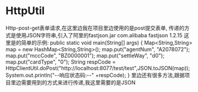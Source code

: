 # HttpUtil
Http-post-get表单请求,在这里边我在项目里边使用的是post提交表单,
传递的方式是使用JSON字符串,引入了阿里的fastjson.jar
<dependency>
    <groupId>com.alibaba</groupId>
    <artifactId>fastjson</artifactId>
    <version>1.2.15</version>
</dependency>
这里是的简单的示例:
public static void main(String[] args) {
		Map<String,String> map = new HashMap<String,String>();
		map.put("agentNum", "A2078072");
		map.put("mccCode", "BZ0000001");
		map.put("settleWay", "d0");
		map.put("cardType", "0");
		String respCode = HttpClientUtil.doPost("http://localhost:8077/test/test",JSON.toJSON(map));
		System.out.println("--响应状态码:--" +respCode);
	}
  里边还有很多方法,跟据项目里边需要用到的方式来进行传递,我这里需要的是JSON
